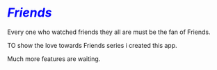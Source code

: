 <h1 style="color:blue"><em>Friends</em></h1>
<p>Every one who watched friends they all are must be the fan of Friends.</p>

TO show the love towards Friends series i created this app.

Much more features are waiting.
